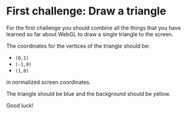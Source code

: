 # First challenge: Draw a triangle

For the first challenge you should combine all the things that you have learned so far about WebGL to draw a single triangle to the screen.

The coordinates for the vertices of the triangle should be:

* `(0,1)`
* `(-1,0)`
* `(1,0)`

in normalized screen coordinates.

The triangle should be blue and the background should be yellow.

Good luck!